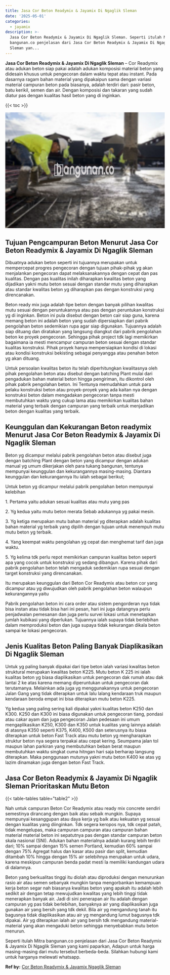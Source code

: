 ```yaml
---
title: Jasa Cor Beton Readymix & Jayamix Di Ngaglik Sleman
date: '2025-05-01'
categories:
  - jayamix
description: >-
  Jasa Cor Beton Readymix & Jayamix Di Ngaglik Sleman. Seperti itulah Mitra
  bangunan.co penjelasan dari Jasa Cor Beton Readymix & Jayamix Di Ngaglik
  Sleman yan...
---
```


**Jasa Cor Beton Readymix & Jayamix Di Ngaglik Sleman** – Cor Readymix atau adukan beton siap pakai adalah adukan komposisi material beton yang didesain khusus untuk pengecoran dalam waktu tepat atau instant. Pada dasarnya ragam bahan material yang dipakaipun sama dengan variasi material campuran beton pada biasanya, adalah terdiri dari: pasir beton, batu kerikil, semen dan air. Dengan komposisi dan takaran yang sudah diatur pas dengan kualitas hasil beton yang di inginkan.

{{< toc >}}

![Jasa Cor Beton Readymix & Jayamix Di Ngaglik Sleman](/images/jasa-cor-readymix-39.png)

## Tujuan Pengcampuran Beton Menurut Jasa Cor Beton Readymix & Jayamix Di Ngaglik Sleman

Dibuatnya adukan beton seperti ini tujuannya merupakan untuk mempercepat progres pengecoran dengan tujuan pihak-pihak yg akan menjalankan pengecoran dapat melaksanakannya dengan cepat dan pas kualitas. Dengan pas kualitas inilah diharapkan kwalitas beton yang dijadikan yakni mutu beton sesuai dengan standar mutu yang diharapkan atau standar kwalitas beton yg diharapkan pas dengan konstruksi yang direncanakan.

Beton ready mix juga adalah tipe beton dengan banyak pilihan kwalitas mutu sesuai dengan peruntukannya atau pas dengan peruntukan konstruksi yg di inginkan. Beton ini pula disebut dengan beton cair siap guna, karena memang beton ini adalah beton yang sudah dipersiapkan dari pabrik pengolahan beton sedemikian rupa agar siap digunakan. Tujuannya adalah siap dituang dan diratakan yang langsung diangkut dari pabrik pengolahan beton ke proyek pengecoran. Sehingga pihak project tdk lagi memikirkan bagaimana ia mesti mencampur campuran beton sesuai dengan standar kualitas konstruksi. Pihak proyek hanya mempersiapkan kondisi di lokasi atau kondisi konstruksi bekisting sebagai penyangga atau penahan beton yg akan dituang.

Untuk persoalan kwalitas beton itu telah diperhitungkan kwalitasnya oleh pihak pengolahan beton atau disebut dengan batching Plant mulai dari pengadukan bahan material beton hingga pengiriman, itu dikontrol oleh pihak pabrik pengolahan beton. Ini Tentunya memudahkan untuk para pelaku konstruksi beton atau proyek-proyek yang ada kaitan nya dengan konstruksi beton dalam mengadakan pengecoran tanpa mesti membutuhkan waktu yang cukup lama atau memikirkan kualitas bahan material yang terbaik dengan campuran yang terbaik untuk menjadikan beton dengan kualitas yang terbaik.

## Keunggulan dan Kekurangan Beton readymix Menurut Jasa Cor Beton Readymix & Jayamix Di Ngaglik Sleman

Beton yg dicampur melalui pabrik pengolahan beton atau disebut juga dengan batching Plant dengan beton yang dicampur dengan adukan manual yg umum dikerjakan oleh para tukang bangunan, tentunya mempunyai keunggulan dan kekurangannya masing-masing. Diantara keunggulan dan kekurangannya Itu ialah sebagai berikut;

Untuk beton yg dicampur melalui pabrik pengolahan beton mempunyai kelebihan

1\. Pertama yaitu adukan sesuai kualitas atau mutu yang pas

2\. Yg kedua yaitu mutu beton merata Sebab adukannya yg pakai mesin.

3\. Yg ketiga merupakan mutu bahan material yg diterapkan adalah kualitas bahan material yg terbaik yang dipilih dengan tujuan untuk menempuh mutu mutu beton yg terbaik.

4\. Yang keempat waktu pengolahan yg cepat dan menghemat tarif dan juga waktu.

5\. Yg kelima tdk perlu repot memikirkan campuran kualitas beton seperti apa yang cocok untuk konstruksi yg sedang dibangun. Karena pihak dari pabrik pengolahan beton telah mengaduk sedemikian rupa sesuai dengan target konstruksi yang direncanakan.

Itu merupakan keunggulan dari Beton Cor Readymix atau beton cor yang dicampur atau yg diwujudkan oleh pabrik pengolahan beton walaupun kekurangannya yaitu

Pabrik pengolahan beton ini cara order atau sistem pengorderan nya tidak bisa instan atau tidak bisa hari ini pesan, hari ini juga datangnya perlu penjadwalan pemesanan dan juga perlu survei lokasi untuk menetapkan jumlah kubikasi yang diperlukan. Tujuannya ialah supaya tidak berlebihan dalam memproduksi beton dan juga supaya tidak kekurangan dikala beton sampai ke lokasi pengecoran.

## Jenis Kualitas Beton Paling Banyak Diaplikasikan Di Ngaglik Sleman

Untuk yg paling banyak dipakai dari tipe beton ialah variasi kwalitas beton struktural merupakan kwalitas beton K225. Mutu beton K 225 ini ialah kualitas beton yg biasa diaplikasikan untuk pengecoran dak rumah atau dak lantai 2 ke atas karena memang diperuntukan untuk pengecoran dak terutamanya. Melainkan ada juga yg menggunakannya untuk pengecoran Jalan Gang yang tidak diterapkan untuk lalu lalang kendaraan truk maupun kendaraan beroda empat ini bisa diterapkan mutu beton K225.

Yg kedua yang paling sering kali dipakai yakni kualitas beton K250 dan K300. K250 dan K300 ini biasa digunakan untuk pengecoran tiang, pondasi atau cakar ayam dan juga pengecoran Jalan pedesaan ini umum mengaplikasikan K250, K300 dan K350 untuk kualitas yang lainnya adalah di atasnya K350 seperti K375, K400, K500 dan seterusnya itu biasa diterapkan untuk beton Fast Track atau mutu beton yg mengharapkan struktur beton nya segera terpakai atau cepat kering. Seumpama jalan tol maupun lahan parkiran yang membutuhkan beban berat maupun membutuhkan waktu singkat cuma hitngan hari saja berharap langsung diterapkan. Maka penggunaan mutunya yakni mutu beton K400 ke atas yg lazim dinamakan juga dengan beton Fast Track.

## Jasa Cor Beton Readymix & Jayamix Di Ngaglik Sleman Prioritaskan Mutu Beton

{{< table-tables table="table2" >}}

Nah untuk campuran Beton Cor Readymix atau ready mix concrete sendiri semestinya dirancang dengan baik atau sebaik mungkin. Supaya mempunyai kesanggupan atau daya kerja yg baik atau kekuatan yg sesuai dengan kualitas yang diinginkan. Tdk segera keropos nya, tdk cepat patah, tidak mengelupas, maka campuran campuran atau campuran bahan material material beton ini sepatutnya pas dengan standar campuran beton skala nasional (SNI). Adukan bahan materialnya adalah kurang lebih terdiri dari; 10% sampai dengan 15% semen Portland, kemudian 60% sampai dengan 75% Agregat halus dan kasar atau pasir dan split, kemudian ditambah 10% hingga dengan 15% air selebihnya merupakan untuk udara, karena meskipun campuran benda padat mesti Ia memiliki kandungan udara di dalamnya.

Beton yang berkualitas tinggi itu diolah atau diproduksi dengan menurunkan rasio air atau semen sebanyak mungkin tanpa mengorbankan kemampuan kerja beton segar nah biasanya kwalitas beton yang apakah itu adalah lebih sedikit air dengan tetap mewujudkan kwalitas yang lebih tinggi tidak menerapkan banyak air. Jadi di sini penerapan air Itu adalah dengan campuran yg pas tidak berlebihan, banyaknya air yang diaplikasikan juga gunakan air yang bersih yang tdk dekil. Bila air yg mengandung tanah itu bagusnya tidak diaplikasikan atau air yg mengandung lumut bagusnya tdk dipakai. Air yg diterapkan ialah air yang bersih tdk mengandung material-material yang akan mengaduki beton sehingga menyebabkan mutu beton menurun.

Seperti itulah Mitra bangunan.co penjelasan dari Jasa Cor Beton Readymix & Jayamix Di Ngaglik Sleman yang kami paparkan, Adapun untuk harga masing-masing dari mutu tersebut berbeda-beda. Silahkan hubungi kami untuk harganya melewati whatsapp.

**Ref by:** [Cor Beton Readymix & Jayamix Ngaglik Sleman](https://id.wikipedia.org/wiki/Cor)
